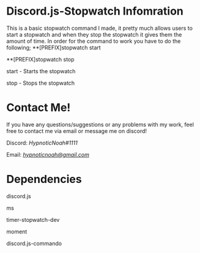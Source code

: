 # Discord.js-Stopwatch Infomration 

This is a basic stopwatch command I made, it pretty much allows users to start a stopwatch and when they stop the stopwatch it gives them the amount of time. In order for the command to work you have to do the following;
**[PREFIX]stopwatch start

**[PREFIX]stopwatch stop

start - Starts the stopwatch

stop - Stops the stopwatch

# Contact Me!
 If you have any questions/suggestions or any problems with my work, feel free to contact me via email or message me on discord!

  Discord: *HypnoticNoah#1111*

  Email: *hypnoticnoah@gmail.com*

# Dependencies 
discord.js 

ms  

timer-stopwatch-dev

moment

discord.js-commando
